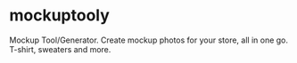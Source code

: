 # mockuptooly
Mockup Tool/Generator. Create mockup photos for your store, all in one go. T-shirt, sweaters and more.
